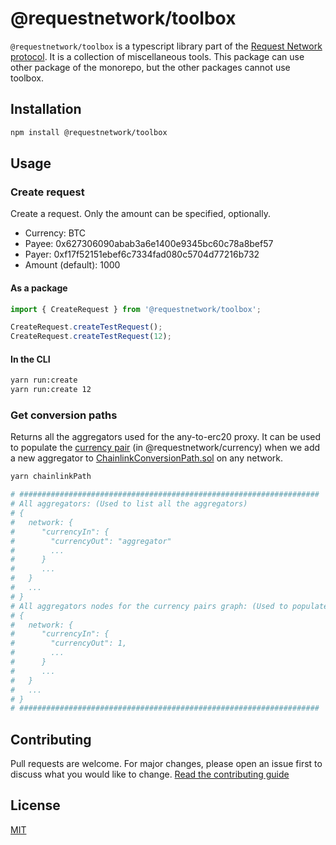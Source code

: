 # @requestnetwork/toolbox

`@requestnetwork/toolbox` is a typescript library part of the [Request Network protocol](https://github.com/RequestNetwork/requestNetwork).
It is a collection of miscellaneous tools.
This package can use other package of the monorepo, but the other packages cannot use toolbox.

## Installation

```bash
npm install @requestnetwork/toolbox
```

## Usage

### Create request

Create a request. Only the amount can be specified, optionally.

- Currency: BTC
- Payee: 0x627306090abab3a6e1400e9345bc60c78a8bef57
- Payer: 0xf17f52151ebef6c7334fad080c5704d77216b732
- Amount (default): 1000

#### As a package

```javascript
import { CreateRequest } from '@requestnetwork/toolbox';

CreateRequest.createTestRequest();
CreateRequest.createTestRequest(12);
```

#### In the CLI

```bash
yarn run:create
yarn run:create 12
```

### Get conversion paths

Returns all the aggregators used for the any-to-erc20 proxy.
It can be used to populate the [currency pair](https://github.com/RequestNetwork/requestNetwork/blob/master/packages/currency/src/chainlink-path-aggregators.ts#L9) (in @requestnetwork/currency) when we add a new aggregator to [ChainlinkConversionPath.sol](https://github.com/RequestNetwork/requestNetwork/blob/master/packages/smart-contracts/src/contracts/ChainlinkConversionPath.sol) on any network.

```bash
yarn chainlinkPath

# ###################################################################
# All aggregators: (Used to list all the aggregators)
# {
#   network: {
#      "currencyIn": {
#        "currencyOut": "aggregator"
#        ...
#      }
#      ...
#   }
#   ...
# }
# All aggregators nodes for the currency pairs graph: (Used to populate @requestnetwork/currency)
# {
#   network: {
#      "currencyIn": {
#        "currencyOut": 1,
#        ...
#      }
#      ...
#   }
#   ...
# }
# ###################################################################
```

## Contributing

Pull requests are welcome. For major changes, please open an issue first to discuss what you would like to change.
[Read the contributing guide](/CONTRIBUTING.md)

## License

[MIT](/LICENSE)
